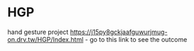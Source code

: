 # HGP
hand gesture project
https://j15py8gckjaafguwurjmug-on.drv.tw/HGP/Index.html - go to this link to see the outcome 
